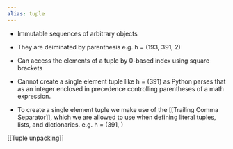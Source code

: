 ```yaml
---
alias: tuple
--- 
```

- Immutable sequences of arbitrary objects
- They are deiminated by parenthesis e.g. h = (193, 391, 2)
- Can access the elements of a tuple by 0-based index using square brackets


-  Cannot create a single element tuple like h = (391) as Python parses that as an integer enclosed in precedence controlling parentheses of a math expression.
- To create a single element tuple we make use of the [[Trailing Comma Separator]], which we are allowed to use when defining literal tuples, lists, and dictionaries. e.g. h = (391, )

[[Tuple unpacking]]
